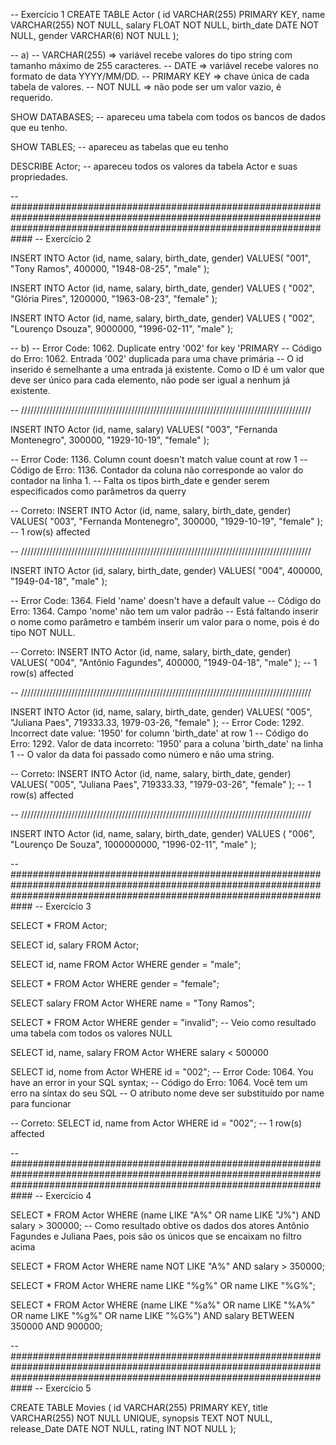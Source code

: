 
-- Exercício 1
CREATE TABLE Actor (
	id VARCHAR(255) PRIMARY KEY, 
    name VARCHAR(255) NOT NULL,
    salary FLOAT NOT NULL,
    birth_date DATE NOT NULL,
    gender VARCHAR(6) NOT NULL
);

-- a)
-- VARCHAR(255) => variável recebe valores do tipo string com tamanho máximo de 255 caracteres.
-- DATE => variável recebe valores no formato de data YYYY/MM/DD.
-- PRIMARY KEY => chave única de cada tabela de valores.
-- NOT NULL => não pode ser um valor vazio, é requerido.

SHOW DATABASES;
-- apareceu uma tabela com todos os bancos de dados que eu tenho.

SHOW TABLES;
-- apareceu as tabelas que eu tenho

DESCRIBE Actor;
-- apareceu todos os valores da tabela Actor e suas propriedades.

-- ############################################################################################################################################################################
-- Exercício 2

INSERT INTO Actor (id, name, salary, birth_date, gender)
VALUES(
	"001",
    "Tony Ramos",
    400000,
    "1948-08-25",
    "male"
);

INSERT INTO Actor (id, name, salary, birth_date, gender)
VALUES (
	"002",
    "Glória Pires",
    1200000,
    "1963-08-23",
    "female"
);

INSERT INTO Actor (id, name, salary, birth_date, gender)
VALUES (
	"002",
    "Lourenço Dsouza",
    9000000,
    "1996-02-11",
    "male"
);
 
 -- b)
 -- Error Code: 1062. Duplicate entry '002' for key 'PRIMARY
 -- Código do Erro: 1062. Entrada '002' duplicada para uma chave primária
 -- O id inserido é semelhante a uma entrada já existente. Como o ID é um valor que deve ser único para cada elemento, não pode ser igual a nenhum já existente.
 
 -- ////////////////////////////////////////////////////////////////////////////////////////////
 
 INSERT INTO Actor (id, name, salary)
 VALUES(
   "003", 
   "Fernanda Montenegro",
   300000,
   "1929-10-19", 
   "female"
 );
 
-- Error Code: 1136. Column count doesn't match value count at row 1
-- Código de Erro: 1136. Contador da coluna não corresponde ao valor do contador na linha 1.
-- Falta os tipos birth_date e gender serem especificados como parâmetros da querry

-- Correto: 
 INSERT INTO Actor (id, name, salary, birth_date, gender)
 VALUES(
   "003", 
   "Fernanda Montenegro",
   300000,
   "1929-10-19", 
   "female"
 );
 -- 1 row(s) affected
 
  -- ////////////////////////////////////////////////////////////////////////////////////////////

INSERT INTO Actor (id, salary, birth_date, gender)
VALUES(
  "004",
  400000,
  "1949-04-18", 
  "male"
);

-- Error Code: 1364. Field 'name' doesn't have a default value
-- Código do Erro: 1364. Campo 'nome' não tem um valor padrão
-- Está faltando inserir o nome como parâmetro e também inserir um valor para o nome, pois é do tipo NOT NULL.

-- Correto: 
INSERT INTO Actor (id, name, salary, birth_date, gender)
VALUES(
  "004",
  "Antônio Fagundes",
  400000,
  "1949-04-18", 
  "male"
);
 -- 1 row(s) affected

  -- ////////////////////////////////////////////////////////////////////////////////////////////
  
INSERT INTO Actor (id, name, salary, birth_date, gender)
VALUES(
  "005", 
  "Juliana Paes",
  719333.33,
  1979-03-26, 
  "female"
);
-- Error Code: 1292. Incorrect date value: '1950' for column 'birth_date' at row 1
-- Código do Erro: 1292. Valor de data incorreto: '1950' para a coluna 'birth_date' na linha 1
-- O valor da data foi passado como número e não uma string.

-- Correto:
INSERT INTO Actor (id, name, salary, birth_date, gender)
VALUES(
  "005", 
  "Juliana Paes",
  719333.33,
  "1979-03-26", 
  "female"
);
 -- 1 row(s) affected

  -- ////////////////////////////////////////////////////////////////////////////////////////////

INSERT INTO Actor (id, name, salary, birth_date, gender)
VALUES (
	"006",
    "Lourenço De Souza",
    1000000000,
    "1996-02-11",
    "male"
);

-- ############################################################################################################################################################################
-- Exercício 3

SELECT * FROM Actor;

SELECT id, salary FROM Actor;

SELECT id, name FROM Actor
WHERE gender = "male";

SELECT * FROM Actor
WHERE gender = "female";

SELECT salary FROM Actor
WHERE name = "Tony Ramos";

SELECT * FROM Actor
WHERE gender = "invalid";
-- Veio como resultado uma tabela com todos os valores NULL

SELECT id, name, salary FROM Actor
WHERE salary < 500000

SELECT id, nome from Actor WHERE id = "002";
-- Error Code: 1064. You have an error in your SQL syntax;
-- Código do Erro: 1064. Você tem um erro na síntax do seu SQL
-- O atributo nome deve ser substituído por name para funcionar

-- Correto:
SELECT id, name from Actor WHERE id = "002";
 -- 1 row(s) affected

-- ############################################################################################################################################################################
-- Exercício 4

SELECT * FROM Actor
WHERE (name LIKE "A%" OR name LIKE "J%") AND salary > 300000;
-- Como resultado obtive os dados dos atores Antônio Fagundes e Juliana Paes, pois são os únicos que se encaixam no filtro acima

SELECT * FROM Actor
WHERE name NOT LIKE "A%" AND salary > 350000;

SELECT * FROM Actor
WHERE name LIKE "%g%" OR name LIKE "%G%";

SELECT * FROM Actor 
WHERE (name LIKE "%a%" OR name LIKE "%A%" OR name LIKE "%g%" OR name LIKE "%G%") 
AND salary BETWEEN 350000 AND  900000;

-- ############################################################################################################################################################################
-- Exercício 5

CREATE TABLE Movies (
	id VARCHAR(255) PRIMARY KEY,
    title VARCHAR(255) NOT NULL UNIQUE,
    synopsis TEXT NOT NULL,
    release_Date DATE NOT NULL,
    rating INT NOT NULL
);
